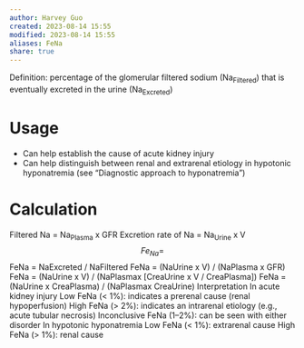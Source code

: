 ```yaml
---
author: Harvey Guo
created: 2023-08-14 15:55
modified: 2023-08-14 15:55
aliases: FeNa
share: true
---
```

Definition: percentage of the glomerular filtered sodium (Na<sub>Filtered</sub>) that is eventually excreted in the urine (Na<sub>Excreted</sub>)
# Usage
- Can help establish the cause of acute kidney injury 
- Can help distinguish between renal and extrarenal etiology in hypotonic hyponatremia (see “Diagnostic approach to hyponatremia”)
# Calculation
Filtered Na = Na<sub>Plasma</sub> x GFR
Excretion rate of Na = Na<sub>Urine</sub> x V 
$$Fe_{Na}=$$
FeNa = NaExcreted / NaFiltered 
FeNa = (NaUrine x V) / (NaPlasma x GFR) 
FeNa = (NaUrine x V) / (NaPlasmax [CreaUrine x V / CreaPlasma]) 
FeNa = (NaUrine x CreaPlasma) / (NaPlasmax CreaUrine) 
Interpretation
In acute kidney injury
Low FeNa (< 1%): indicates a prerenal cause (renal hypoperfusion)
High FeNa (> 2%): indicates an intrarenal etiology (e.g., acute tubular necrosis)
Inconclusive FeNa (1–2%): can be seen with either disorder
In hypotonic hyponatremia
Low FeNa (< 1%): extrarenal cause
High FeNa (> 1%): renal cause
